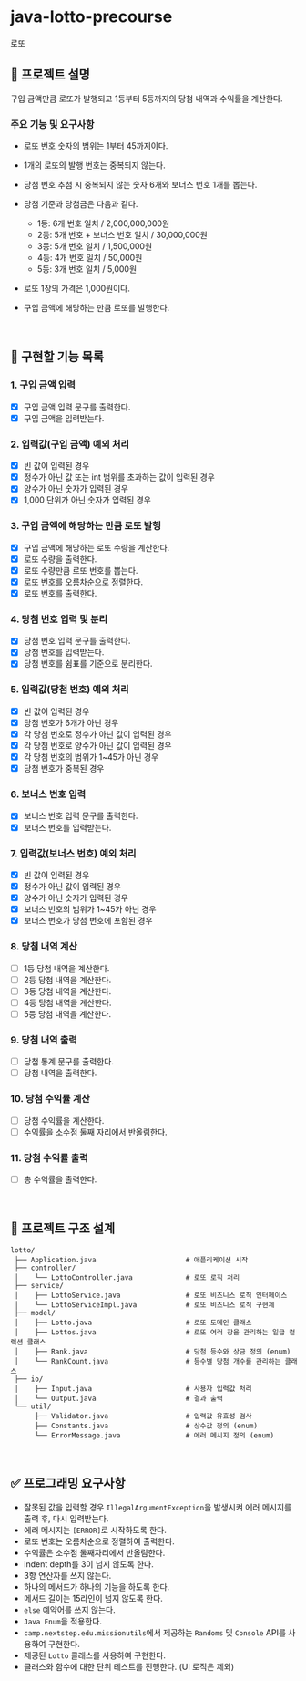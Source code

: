 # java-lotto-precourse
로또

## 📝 프로젝트 설명
구입 금액만큼 로또가 발행되고 1등부터 5등까지의 당첨 내역과 수익률을 계산한다.
### 주요 기능 및 요구사항 
- 로또 번호 숫자의 범위는 1부터 45까지이다.
- 1개의 로또의 발행 번호는 중복되지 않는다.
- 당첨 번호 추첨 시 중복되지 않는 숫자 6개와 보너스 번호 1개를 뽑는다.
- 당첨 기준과 당첨금은 다음과 같다.
  - 1등: 6개 번호 일치 / 2,000,000,000원 
  - 2등: 5개 번호 + 보너스 번호 일치 / 30,000,000원 
  - 3등: 5개 번호 일치 / 1,500,000원 
  - 4등: 4개 번호 일치 / 50,000원 
  - 5등: 3개 번호 일치 / 5,000원
- 로또 1장의 가격은 1,000원이다.
- 구입 금액에 해당하는 만큼 로또를 발행한다.


  <br>

## 📌 구현할 기능 목록
### 1. 구입 금액 입력
- [x] 구입 금액 입력 문구를 출력한다.
- [x] 구입 금액을 입력받는다.

### 2. 입력값(구입 금액) 예외 처리
- [x] 빈 값이 입력된 경우
- [x] 정수가 아닌 값 또는 int 범위를 초과하는 값이 입력된 경우
- [x] 양수가 아닌 숫자가 입력된 경우
- [x] 1,000 단위가 아닌 숫자가 입력된 경우

### 3. 구입 금액에 해당하는 만큼 로또 발행
- [x] 구입 금액에 해당하는 로또 수량을 계산한다.
- [x] 로또 수량을 출력한다.
- [x] 로또 수량만큼 로또 번호를 뽑는다.
- [x] 로또 번호를 오름차순으로 정렬한다.
- [x] 로또 번호를 출력한다.

### 4. 당첨 번호 입력 및 분리 
- [x] 당첨 번호 입력 문구를 출력한다.
- [x] 당첨 번호를 입력받는다.
- [x] 당첨 번호를 쉼표를 기준으로 분리한다.

### 5. 입력값(당첨 번호) 예외 처리
- [x] 빈 값이 입력된 경우
- [x] 당첨 번호가 6개가 아닌 경우
- [x] 각 당첨 번호로 정수가 아닌 값이 입력된 경우
- [x] 각 당첨 번호로 양수가 아닌 값이 입력된 경우
- [x] 각 당첨 번호의 범위가 1~45가 아닌 경우
- [x] 당첨 번호가 중복된 경우

### 6. 보너스 번호 입력
- [x] 보너스 번호 입력 문구를 출력한다.
- [x] 보너스 번호를 입력받는다.

### 7. 입력값(보너스 번호) 예외 처리
- [x] 빈 값이 입력된 경우
- [x] 정수가 아닌 값이 입력된 경우
- [x] 양수가 아닌 숫자가 입력된 경우
- [x] 보너스 번호의 범위가 1~45가 아닌 경우
- [x] 보너스 번호가 당첨 번호에 포함된 경우

### 8. 당첨 내역 계산
- [ ] 1등 당첨 내역을 계산한다.
- [ ] 2등 당첨 내역을 계산한다.
- [ ] 3등 당첨 내역을 계산한다.
- [ ] 4등 당첨 내역을 계산한다.
- [ ] 5등 당첨 내역을 계산한다.

### 9. 당첨 내역 출력 
- [ ] 당첨 통계 문구를 출력한다.
- [ ] 당첨 내역을 출력한다.

### 10. 당첨 수익률 계산
- [ ] 당첨 수익률을 계산한다.
- [ ] 수익률을 소수점 둘째 자리에서 반올림한다.

### 11. 당첨 수익률 출력
- [ ] 총 수익률을 출력한다.


<br>

## 📂 프로젝트 구조 설계
```plaintext
lotto/
 ├── Application.java                      # 애플리케이션 시작
 ├── controller/                      
 │    └── LottoController.java             # 로또 로직 처리
 ├── service/                            
 │    ├── LottoService.java                # 로또 비즈니스 로직 인터페이스
 │    └── LottoServiceImpl.java            # 로또 비즈니스 로직 구현체
 ├── model/                          
 │    ├── Lotto.java                       # 로또 도메인 클래스
 │    ├── Lottos.java                      # 로또 여러 장을 관리하는 일급 컬렉션 클래스
 │    ├── Rank.java                        # 당첨 등수와 상금 정의 (enum)
 │    └── RankCount.java                   # 등수별 당첨 개수를 관리하는 클래스
 ├── io/                               
 │    ├── Input.java                       # 사용자 입력값 처리
 │    └── Output.java                      # 결과 출력
 └── util/                              
      ├── Validator.java                   # 입력값 유효성 검사
      ├── Constants.java                   # 상수값 정의 (enum)
      └── ErrorMessage.java                # 에러 메시지 정의 (enum)
```

<br>

## ✅ 프로그래밍 요구사항
- 잘못된 값을 입력할 경우 `IllegalArgumentException`을 발생시켜 에러 메시지를 출력 후, 다시 입력받는다.
- 에러 메시지는 `[ERROR]`로 시작하도록 한다.
- 로또 번호는 오름차순으로 정렬하여 출력한다.
- 수익률은 소수점 둘째자리에서 반올림한다.
- indent depth를 3이 넘지 않도록 한다.
- 3항 연산자를 쓰지 않는다.
- 하나의 메서드가 하나의 기능을 하도록 한다.
- 메서드 길이는 15라인이 넘지 않도록 한다.
- `else` 예약어를 쓰지 않는다.
- `Java Enum`을 적용한다.
- `camp.nextstep.edu.missionutils`에서 제공하는 `Randoms` 및 `Console` API를 사용하여 구현한다.
- 제공된 `Lotto` 클래스를 사용하여 구현한다.
- 클래스와 함수에 대한 단위 테스트를 진행한다. (UI 로직은 제외)
